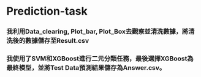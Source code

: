 # Prediction-task
<h3>我利用Data_clearing, Plot_bar, Plot_Box去觀察並清洗數據，將清洗後的數據儲存至Result.csv</h3>
<h3>我使用了SVM和XGBoost進行二元分類任務，最後選擇XGBoost為最終模型，並將Test Data預測結果儲存為Answer.csv。<h3>
